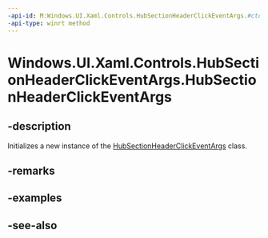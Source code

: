 ```yaml
---
-api-id: M:Windows.UI.Xaml.Controls.HubSectionHeaderClickEventArgs.#ctor
-api-type: winrt method
---
```


<!-- Method syntax
public HubSectionHeaderClickEventArgs()
-->

# Windows.UI.Xaml.Controls.HubSectionHeaderClickEventArgs.HubSectionHeaderClickEventArgs

## -description
Initializes a new instance of the [HubSectionHeaderClickEventArgs](hubsectionheaderclickeventargs.md) class.


## -remarks

## -examples

## -see-also
